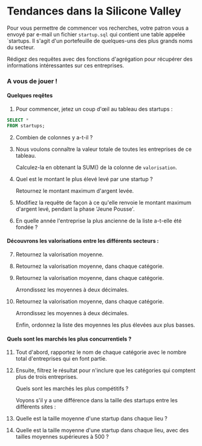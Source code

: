 # Tendances dans la Silicone Valley

Pour vous permettre de commencer vos recherches, votre patron vous a envoyé par e-mail un fichier `startup.sql` qui contient une table appelée `startups. Il s'agit d'un portefeuille de quelques-uns des plus grands noms du secteur.

Rédigez des requêtes avec des fonctions d'agrégation pour récupérer des informations intéressantes sur ces entreprises.

### A vous de jouer !

#### Quelques reqêtes

1. Pour commencer, jetez un coup d'œil au tableau des startups :

```sql
SELECT *
FROM startups;
```


2. Combien de colonnes y a-t-il ?


3. Nous voulons connaître la valeur totale de toutes les entreprises de ce tableau.

    Calculez-la en obtenant la SUM() de la colonne de `valorisation`.
    
4. Quel est le montant le plus élevé levé par une startup ?

    Retournez le montant maximum d'argent levée.


5. Modifiez la requête de façon à ce qu'elle renvoie le montant maximum d'argent levé, pendant la phase 'Jeune Pousse'.


6. En quelle année l'entreprise la plus ancienne de la liste a-t-elle été fondée ?

#### Découvrons les valorisations entre les différents secteurs :

7. Retournez la valorisation moyenne.

8. Retournez la valorisation moyenne, dans chaque catégorie.


9. Retournez la valorisation moyenne, dans chaque catégorie.

    Arrondissez les moyennes à deux décimales.

10. Retournez la valorisation moyenne, dans chaque catégorie.

    Arrondissez les moyennes à deux décimales.

    Enfin, ordonnez la liste des moyennes les plus élevées aux plus basses.


#### Quels sont les marchés les plus concurrentiels ?

11. Tout d'abord, rapportez le nom de chaque catégorie avec le nombre total d'entreprises qui en font partie.


12. Ensuite, filtrez le résultat pour n'inclure que les catégories qui comptent plus de trois entreprises.

    Quels sont les marchés les plus compétitifs ?

    Voyons s'il y a une différence dans la taille des startups entre les différents sites :

13. Quelle est la taille moyenne d'une startup dans chaque lieu ?

14. Quelle est la taille moyenne d'une startup dans chaque lieu, avec des tailles moyennes supérieures à 500 ?